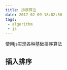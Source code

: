 ```yaml
---
title: 排序算法
date: 2017-02-09 18:02:50
tags:
 - algorithm
 - js
---
```


使用js实现各种基础排序算法

<!-- more -->

## 插入排序
